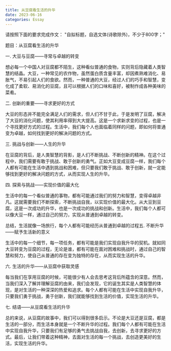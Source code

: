 ```yaml
---
title: 从豆腐看生活的升华
date: 2023-06-16
categories: Essay
---
```




请按照下面的要求完成作文：
"自拟标题，自选文体(诗歌除外)，不少于800字；"

题目：从豆腐看生活的升华

一. 大豆与豆腐——寻常与卓越的转变

想必每一个中国人对豆腐都不陌生，这种看似普通的食物，实则背后隐藏着人类智慧的结晶。大豆，一种常见的农作物，虽然蛋白质含量丰富，却因煮熟难消化、易胀气，不易引起人们的食欲。然而，一种普通的大豆，经过人们的巧手和智慧，变化成了柔软、易消化的豆腐，且可以根据人们的口味和喜好，被制作成各种美味的菜肴。

二. 创新的重要——寻求更好的方式

大豆的形态并不能完全满足人们的需求，但人们不甘于此，于是发明了豆腐，解决了大豆的消化问题，使其利用率得到大大提高。这是一个求新求变的过程，也是一个寻找更好方式的过程。生活中，我们每个人也面临着同样的问题，即如何将普通变为卓越，如何找到更好的解决问题的方式。

三. 挑战与创新——人生的升华

在豆腐的背后，是人类智慧的背影，是人们不断挑战、不断创新的精神。在这个过程中，我们需要有敢于挑战、敢于创新的勇气。正如大豆变成豆腐一样，我们每个人都有可能在生活中遇到挑战和困难，但只要我们敢于挑战、敢于创新，就一定能够找到更好的解决问题的方式，从而实现人生的升华。

四. 探索与挑战——实现价值的最大化

生活中的每一个看似普通的事物，都有可能通过我们的努力和智慧，变得卓越非凡。这就需要我们不断探索，不断挑战自我，以实现价值的最大化。从大豆到豆腐，这是一次成功的升华，也是一次成功的挑战和创新。生活中，我们每个人都可以像大豆一样，通过自己的努力，实现从普通到卓越的转变。

总结，生活就像一场旅行，每个人都有可能经历从普通到卓越的过程五. 不断升华——赋予生活新的意义

生活中的每一个细节，每一项任务，都有可能是我们实现自我升华的契机。就如同大豆转变为豆腐的过程，无论是谁，都有可能在面对困难和挑战时，通过自己的智慧和努力，使自己从普通的存在变为独特的存在，从而实现生活的升华。

六. 生活的升华——从豆腐中获取灵感

每当我们在享用豆腐的时候，可能很少有人会去思考这背后所蕴含的深意。然而，当我们深入了解并理解豆腐的由来，我们会发现，它的诞生其实是人类智慧的体现，是对生活的一种深深的热爱和追求。每个人都有可能在生活中实现自我升华，只要我们勇于挑战，勇于创新，我们就能够找到生活的价值，实现生活的升华。

七. 结语——从豆腐看生活的升华

总的来说，从豆腐的故事中，我们可以得到很多启示。不论是大豆还是豆腐，都是生活的一部分，而生活本身就是一个不断升华的过程。我们每个人都有可能在生活中实现自我升华，只要我们有足够的勇气去挑战自我，去创新，去寻求更好的方式。最后，让我们带着这种精神，去面对生活的每一个挑战，去创造更美好的生活，实现生活的升华。